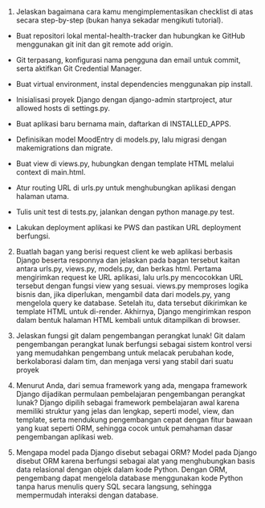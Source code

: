1) Jelaskan bagaimana cara kamu mengimplementasikan checklist di atas secara step-by-step (bukan hanya sekadar mengikuti tutorial).
- Buat repositori lokal mental-health-tracker dan hubungkan ke GitHub menggunakan git init dan git remote add origin.

- Git terpasang, konfigurasi nama pengguna dan email untuk commit, serta aktifkan Git Credential Manager.

- Buat virtual environment, instal dependencies menggunakan pip install.

- Inisialisasi proyek Django dengan django-admin startproject, atur allowed hosts di settings.py.

- Buat aplikasi baru bernama main, daftarkan di INSTALLED_APPS.

- Definisikan model MoodEntry di models.py, lalu migrasi dengan makemigrations dan migrate.

- Buat view di views.py, hubungkan dengan template HTML melalui context di main.html.

- Atur routing URL di urls.py untuk menghubungkan aplikasi dengan halaman utama.

- Tulis unit test di tests.py, jalankan dengan python manage.py test.

- Lakukan deployment aplikasi ke PWS dan pastikan URL deployment berfungsi.

2)  Buatlah bagan yang berisi request client ke web aplikasi berbasis Django beserta responnya dan jelaskan pada bagan tersebut kaitan antara urls.py, views.py, models.py, dan berkas html.
Pertama mengirimkan request ke URL aplikasi, lalu urls.py mencocokkan URL tersebut dengan fungsi view yang sesuai. views.py memproses logika bisnis dan, jika diperlukan, mengambil data dari models.py, yang mengelola query ke database. Setelah itu, data tersebut dikirimkan ke template HTML untuk di-render. Akhirnya, Django mengirimkan respon dalam bentuk halaman HTML kembali untuk ditampilkan di browser.

3)  Jelaskan fungsi git dalam pengembangan perangkat lunak!
Git dalam pengembangan perangkat lunak berfungsi sebagai sistem kontrol versi yang memudahkan pengembang untuk melacak perubahan kode, berkolaborasi dalam tim, dan menjaga versi yang stabil dari suatu proyek

4)  Menurut Anda, dari semua framework yang ada, mengapa framework Django dijadikan permulaan pembelajaran pengembangan perangkat lunak?
Django dipilih sebagai framework pembelajaran awal karena memiliki struktur yang jelas dan lengkap, seperti model, view, dan template, serta mendukung pengembangan cepat dengan fitur bawaan yang kuat seperti ORM, sehingga cocok untuk pemahaman dasar pengembangan aplikasi web.

5)  Mengapa model pada Django disebut sebagai ORM?
Model pada Django disebut ORM karena berfungsi sebagai alat yang menghubungkan basis data relasional dengan objek dalam kode Python. Dengan ORM, pengembang dapat mengelola database menggunakan kode Python tanpa harus menulis query SQL secara langsung, sehingga mempermudah interaksi dengan database.

